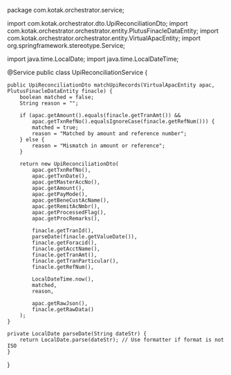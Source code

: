 package com.kotak.orchestrator.service;

import com.kotak.orchestrator.dto.UpiReconciliationDto;
import com.kotak.orchestrator.orchestrator.entity.PlutusFinacleDataEntity;
import com.kotak.orchestrator.orchestrator.entity.VirtualApacEntity;
import org.springframework.stereotype.Service;

import java.time.LocalDate;
import java.time.LocalDateTime;

@Service
public class UpiReconciliationService {

    public UpiReconciliationDto matchUpiRecords(VirtualApacEntity apac, PlutusFinacleDataEntity finacle) {
        boolean matched = false;
        String reason = "";

        if (apac.getAmount().equals(finacle.getTranAmt()) &&
            apac.getTxnRefNo().equalsIgnoreCase(finacle.getRefNum())) {
            matched = true;
            reason = "Matched by amount and reference number";
        } else {
            reason = "Mismatch in amount or reference";
        }

        return new UpiReconciliationDto(
            apac.getTxnRefNo(),
            apac.getTxnDate(),
            apac.getMasterAccNo(),
            apac.getAmount(),
            apac.getPayMode(),
            apac.getBeneCustAcName(),
            apac.getRemitAcNmbr(),
            apac.getProcessedFlag(),
            apac.getProcRemarks(),

            finacle.getTranId(),
            parseDate(finacle.getValueDate()),
            finacle.getForacid(),
            finacle.getAcctName(),
            finacle.getTranAmt(),
            finacle.getTranParticular(),
            finacle.getRefNum(),

            LocalDateTime.now(),
            matched,
            reason,

            apac.getRawJson(),
            finacle.getRawData()
        );
    }

    private LocalDate parseDate(String dateStr) {
        return LocalDate.parse(dateStr); // Use formatter if format is not ISO
    }
}
